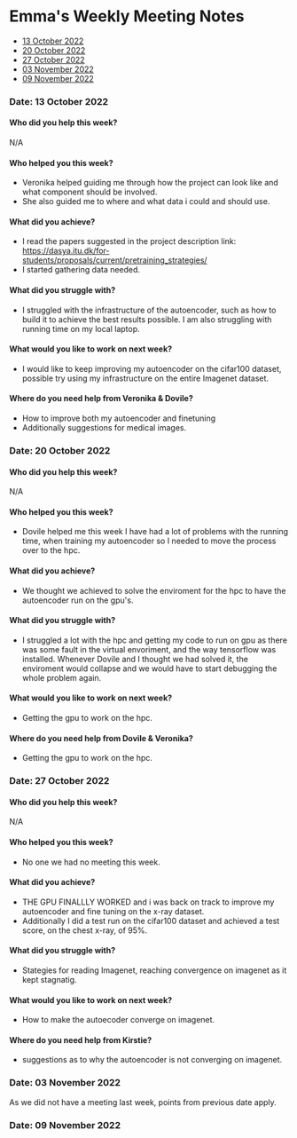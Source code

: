
# Emma's Weekly Meeting Notes

* [13 October 2022](#date-30-october-2022)
* [20 October 2022](#date-20-october-2022)
* [27 October 2022](#date-27-october-2022)
* [03 November 2022](#date-03-november-2022)
* [09 November 2022](#date-09-november-2022)

### Date: 13 October 2022

#### Who did you help this week?

N/A

#### Who helped you this week?

* Veronika helped guiding me through how the project can look like and what component should be involved.
* She also guided me to where and what data i could and should use. 


#### What did you achieve?

* I read the papers suggested in the project description link: https://dasya.itu.dk/for-students/proposals/current/pretraining_strategies/ 
* I started gathering data needed. 

#### What did you struggle with?

* I struggled with the infrastructure of the autoencoder, such as how to build it to achieve the best results possible. I am also struggling with running time on my local laptop. 

#### What would you like to work on next week?

* I would like to keep improving my autoencoder on the cifar100 dataset, possible try using my infrastructure on the entire Imagenet dataset. 

#### Where do you need help from Veronika & Dovile?

* How to improve both my autoencoder and finetuning
* Additionally suggestions for medical images.

### Date: 20 October 2022

#### Who did you help this week?

N/A

#### Who helped you this week?

* Dovile helped me this week I have had a lot of problems with the running time, when training my autoencoder so I needed to move the process over to the hpc.

#### What did you achieve?

* We thought we achieved to solve the enviroment for the hpc to have the autoencoder run on the gpu's.

#### What did you struggle with?

* I struggled a lot with the hpc and getting my code to run on gpu as there was some fault in the virtual envoriment, and the way tensorflow was installed. Whenever Dovile and I thought we had solved it, the enviroment would collapse and we would have to start debugging the whole problem again. 

#### What would you like to work on next week?

* Getting the gpu to work on the hpc. 

#### Where do you need help from Dovile & Veronika?

* Getting the gpu to work on the hpc. 

### Date: 27 October 2022

#### Who did you help this week?

N/A

#### Who helped you this week?

* No one we had no meeting this week. 

#### What did you achieve?

* THE GPU FINALLLY WORKED and i was back on track to improve my autoencoder and fine tuning on the x-ray dataset. 
* Additionally I did a test run on the cifar100 dataset and achieved a test score, on the chest x-ray, of 95%. 


#### What did you struggle with?

* Stategies for reading Imagenet, reaching convergence on imagenet as it kept stagnatig. 

#### What would you like to work on next week?

* How to make the autoecoder converge on imagenet.

#### Where do you need help from Kirstie?

* suggestions as to why the autoencoder is not converging on imagenet. 

### Date: 03 November 2022

As we did not have a meeting last week, points from previous date apply. 

### Date: 09 November 2022
